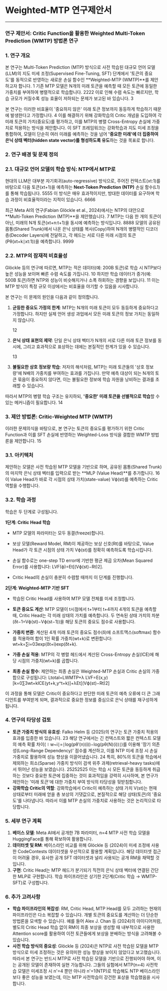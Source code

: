 # Weighted-MTP 연구제안서

---

### **연구 제안서: Critic Function을 활용한 Weighted Multi-Token Prediction (WMTP) 방법론 연구**

### **1. 연구 개요**

본 연구는 Multi-Token Prediction (MTP) 방식으로 사전 학습된 대규모 언어 모델(LLM)의 지도 미세 조정(Supervised Fine-Tuning, SFT) 단계에서 '토큰의 중요도'를 동적으로 반영하는 새로운 손실 함수인 **Weighted-MTP (WMTP)**를 제안하고자 합니다. 1 기존 MTP 모델은 N개의 미래 토큰을 예측할 때 모든 토큰에 동일한 가중치를 부여하여 병렬적으로 학습합니다. 2222 이로 인해 수렴 속도는 빠르지만, 학습 규모가 커질수록 성능 효율이 저하되는 문제가 보고된 바 있습니다. 3

본 연구는 이러한 비효율이 '중요하지 않은' 미래 토큰 정보까지 동등하게 학습하기 때문에 발생한다고 가정합니다. 4 이를 해결하기 위해 강화학습의 Critic 개념을 도입하여 각 미래 토큰의 가치(중요도)를 평가하고, 이를 MTP의 병렬 Cross-Entropy 손실에 가중치로 적용하는 방식을 제안합니다. 이 SFT 프레임워크는 강화학습과 지도 미세 조정을 통합하여, 모델이 단순히 여러 미래를 예측하는 것을 넘어 **'중요한 미래'에 더 집중하여 은닉 상태 벡터(hidden state vector)를 형성하도록 유도**하는 것을 목표로 합니다.

### **2. 연구 배경 및 문제 정의**

### **2.1. 대규모 언어 모델의 학습 방식: NTP에서 MTP로**

현대의 LLM은 대부분 자기회귀(auto-regressive) 방식으로, 주어진 컨텍스트(xt:1)를 바탕으로 다음 토큰(xt+1)을 예측하는 **Next-Token Prediction (NTP)** 손실 함수(L1)를 통해 학습됩니다. 5555 이 방식은 매우 효과적이지만, 방대한 데이터를 요구하며 학습 과정이 비효율적이라는 지적이 있습니다. 6666

최근 Meta AI의 연구(Fabian Glöckle et al., 2024)에서는 NTP의 대안으로 **Multi-Token Prediction (MTP)**을 제안했습니다. 7 MTP는 다음 한 개의 토큰이 아닌, 미래의 N개 토큰(xt+n:t+1)을 동시에 예측하는 방식입니다. 8888 모델의 공유된 몸통(Shared Trunk)에서 나온 은닉 상태를 복사(Copy)하여 N개의 병렬적인 디코더 층(Decoder Layers)에 전달하고, 각 헤드는 서로 다른 미래 시점의 토큰(Pθ(xt+k∣xt:1))을 예측합니다. 9999

### **2.2. MTP의 잠재적 비효율성**

Glöckle 등의 연구에 따르면, MTP는 적은 데이터(예: 200B 토큰)로 학습 시 NTP보다 높은 성능을 보이며 빠른 수렴 속도를 가집니다. 10 하지만 학습 데이터가 증가(예: 500B 토큰)하면 NTP와 성능이 비슷해지거나 소폭 하회하는 경향을 보입니다. 11 이는 MTP 방식이 특정 규모 이상에서는 비효율을 야기할 수 있음을 시사합니다.

본 연구는 이 문제의 원인을 다음과 같이 정의합니다.

1. **균등한 중요도 가정의 한계**: MTP는 N개의 미래 토큰이 모두 동등하게 중요하다고 가정합니다.  하지만 실제 언어 생성 과업에서 모든 미래 토큰의 정보 가치는 동일하지 않습니다.

    12

2. **은닉 상태 표현의 제약**: 단일 은닉 상태 벡터가 N개의 서로 다른 미래 토큰 정보를 동시에, 그리고 효과적으로 표상하는 데에는 본질적인 한계가 있을 수 있습니다.

    13

3. **불필요한 상호 정보량 학습**: 저자의 해석처럼, MTP는 미래 토큰들의 '상호 정보량'에 N배의 가중치를 부여하는 효과를 가집니다. 만약 예측 대상이 되는 N개의 토큰 묶음이 중요하지 않다면, 이는 불필요한 정보에 학습 자원을 낭비하는 결과를 초래할 수 있습니다.

따라서 MTP의 병렬 학습 구조는 유지하되, **'중요한' 미래 토큰을 선별적으로 학습**할 수 있는 메커니즘이 필요합니다. 14

### **3. 제안 방법론: Critic-Weighted MTP (WMTP)**

이러한 문제의식을 바탕으로, 본 연구는 토큰의 중요도를 평가하기 위한 Critic Function과 이를 SFT 손실에 반영하는 Weighted-Loss 방식을 결합한 WMTP 방법론을 제안합니다. 15

### **3.1. 아키텍처**

제안하는 모델은 사전 학습된 MTP 모델을 기반으로 하며, 공유된 몸통(Shared Trunk)의 마지막 은닉 상태 벡터를 입력으로 받는 **MLP (Value Head)**를 추가합니다. 16 이 Value Head가 바로 각 시점의 상태 가치(state-value) Vϕ(st)를 예측하는 Critic 역할을 수행합니다.

### **3.2. 학습 과정**

학습은 두 단계로 구성됩니다.

**1단계: Critic Head 학습**

- MTP 모델의 파라미터는 모두 동결(freeze)합니다.
- 보상 모델(Reward Model, RM)이 제공하는 보상 신호(Rt)를 바탕으로, Value Head가 각 토큰 시점의 상태 가치 Vϕ(st)를 정확히 예측하도록 학습시킵니다.


- 손실 함수로는 one-step TD error에 기반한 평균 제곱 오차(Mean Squared Error)를 사용합니다: LVF(ϕ)=Et[(Vϕ(st)−Rt)2].


- Critic Head의 손실이 충분히 수렴할 때까지 이 단계를 진행합니다.

**2단계: Weighted-MTP 기반 SFT**

- 학습된 Critic Head를 사용하여 MTP 모델 전체를 미세 조정합니다.
- **토큰 중요도 계산**: MTP 모델이 t시점에서 t+1부터 t+4까지 4개의 토큰을 예측할 때, Critic Head는 각 미래 상태의 가치를 예측합니다. 두 연속된 상태 가치의 차분(δt−1=Vϕ(st)−Vϕ(st−1))을 해당 토큰의 중요도 점수로 사용합니다.

- **가중치 변환**: 계산된 4개 미래 토큰의 중요도 점수(δ)에 소프트맥스(softmax) 함수를 적용하여 합이 1인 확률 가중치(wt+k)로 변환합니다: wt+k=∑i=03exp(δt+i)exp(δt+k).

- **가중 손실 적용**: MTP의 각 병렬 헤드에서 계산된 Cross-Entropy 손실(lCE)에 해당 시점의 가중치(wt+k)를 곱합니다.

- **최종 손실 함수**: 제안하는 최종 손실은 Weighted-MTP 손실과 Critic 손실의 가중 합으로 구성됩니다:
Ltotal=LWMTP+λ LVF=E(x,y)[k=0∑3wt+klCE(yt+k,y^t+k)]+λEt[(Vϕ(st)−Rt)2]

이 과정을 통해 모델은 Critic이 중요하다고 판단한 미래 토큰의 예측 오류에 더 큰 그래디언트를 부여받게 되며, 결과적으로 중요한 정보를 중심으로 은닉 상태를 재구성하게 됩니다.

### **4. 연구의 타당성 검토**

- **토큰 가중치 방식의 유효성**: Falko Helm 등 (2025)의 연구는 토큰 가중치 적용의 효과를 입증한 바 있습니다. 23 해당 연구에서는 긴 컨텍스트와 짧은 컨텍스트 모델의 예측 확률 차이(∣w~i∣=∣log(pθ′(n)(i))−log(pθ(N)(i))∣)를 이용해 '장기 의존성(Long-Range Dependency)' 점수를 계산하고, 이를 NTP 미세 조정 시 손실 가중치로 활용하여 성능 향상을 이끌어냈습니다. 24 특히, 80%의 토큰을 학습에서 제외하는 희소(Sparse) 가중치 방식이 검색 위주 과제(retrieval-heavy tasks)에서 뛰어난 성능을 보였습니다. 25252525 이는 학습 시 모든 토큰을 동등하게 취급하는 것보다 중요한 토큰에 집중하는 것이 효과적임을 강력히 시사하며, 본 연구가 제안하는 '미래 토큰'에 대한 가중치 부여 방식의 타당성을 뒷받침합니다.
- **강화학습 Critic의 역할**: 강화학습에서 Critic이 예측하는 상태 가치 V(st)는 현재 상태로부터 미래에 얻을 총 보상의 기댓값으로, 본질적으로 해당 상태(토큰)의 '중요도'를 나타냅니다. 따라서 이를 MTP 손실의 가중치로 사용하는 것은 논리적으로 타당합니다.

### **5. 세부 연구 계획**

1. **베이스 모델**: Meta AI에서 공개한 7B 파라미터, n=4 MTP 사전 학습 모델을 HuggingFace를 통해 확보하여 활용합니다.
2. **데이터셋 및 RM**: 베이스라인 비교를 위해 Glöckle 등 (2024)이 미세 조정에 사용한 CodeContests 데이터셋을 우선적으로 활용할 계획입니다.  해당 데이터셋 접근이 어려울 경우, 유사한 공개 SFT 데이터셋과 널리 사용되는 공개 RM을 채택할 것입니다.
3. **구현**: Critic Head는 MTP 헤드가 분기되기 직전의 은닉 상태 벡터에 연결된 간단한 MLP로 구현합니다.  학습 파이프라인은 상기한 2단계(Critic 학습 → WMTP-SFT)로 구성합니다.

### **6. 추가 고려사항**

- **학습 파이프라인의 복잡성**: RM, Critic Head, MTP Head를 모두 고려하는 현재의 파이프라인은 다소 복잡할 수 있습니다. 개별 토큰의 중요도를 계산하는 더 단순한 방법론을 모색할 수 있습니다. 예를 들어 Alex J. Chan 등 (2024)의 아이디어처럼, 별도의 Critic Head 학습 없이 RM이 최종 보상을 생성할 때 내부적으로 사용한 Attention score를 활용하여 이전 토큰들에게 보상을 분배하는 방식을 고려해볼 수 있습니다.
- **사전 학습 방식의 중요성**: Glöckle 등 (2024)은 NTP로 사전 학습된 모델을 MTP 방식으로 미세 조정하는 것은 유의미한 성능 향상을 보이지 않았다고 보고했습니다.  따라서 본 연구는 반드시 MTP로 사전 학습된 모델을 기반으로 진행되어야 하며, 이는 공개된 모델이 존재하여 실현 가능합니다. 그들의 실험에서 MTP(n=4) 사전학습 모델은 미세조정 시 n'=4 뿐만 아니라 n'=1(NTP)로 학습해도 NTP 베이스라인보다 좋은 성능을 보였는데, 이는 MTP 사전학습이 강건한 표상을 학습했음을 시사합니다.
